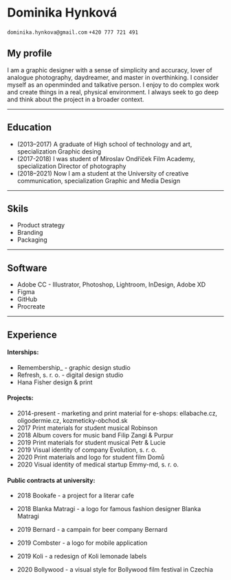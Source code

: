 # Dominika Hynková
`dominika.hynkova@gmail.com`
`+420 777 721 491`

## My profile

I am a graphic designer with a sense of simplicity and accuracy, lover of analogue photography, daydreamer, and master in overthinking.
I consider myself as an openminded and talkative person. I enjoy to do complex work and create things in a real, physical environment.
I always seek to go deep and think about the project in a broader context.

- - -

## Education

- (2013–2017) A graduate of High school of technology and art, specialization Graphic desing
- (2017-2018) I was student of Miroslav Ondříček Film Academy, specialization Director of photography
- (2018–2021) Now I am a student at the University of creative communication, specialization Graphic and Media Design 

- - -

## Skils
- Product strategy
- Branding
- Packaging

- - -

## Software 
- Adobe CC - Illustrator, Photoshop, Lightroom, InDesign, Adobe XD
- Figma
- GitHub
- Procreate

- - -

## Experience
#### Interships:
- Remembership_ - graphic design studio 
- Refresh, s. r. o. - digital design studio
- Hana Fisher design & print

#### Projects: 
- 2014-present - marketing and print material for e-shops: ellabache.cz, oligodermie.cz, kozmeticky-obchod.sk
- 2017 Print materials for student musical Robinson
- 2018 Album covers for music band Filip Zangi & Purpur
- 2019 Print materials for student musical Petr & Lucie
- 2019 Visual identity of company Evolution, s. r. o.
- 2020 Print materials and logo for student film Domů
- 2020 Visual identity of medical startup Emmy-md, s. r. o.

#### Public contracts at university: 
- 2018 Bookafe - a project for a literar cafe

- 2018 Blanka Matragi - a logo for famous fashion designer Blanka Matragi

- 2019 Bernard - a campain for beer company Bernard
 
- 2019 Combster - a logo for mobile application

- 2019 Koli - a redesign of Koli lemonade labels

- 2020 Bollywood - a visual style for Bollywood film festival in Czechia 

